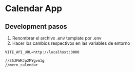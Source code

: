 
# Calendar App



## Development pasos


1. Renombrar el archivo  .env template por .env
2. Hacer los cambios respectivos en las variables de entorno



```
VITE_API_URL=http://localhost:3000

//55JFWKJp2MYgvm1g
//mern_calendar
```